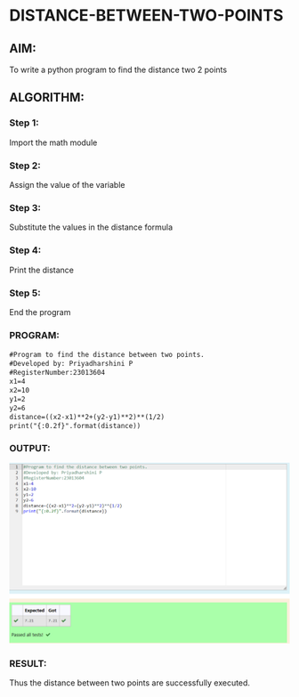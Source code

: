 # DISTANCE-BETWEEN-TWO-POINTS

## AIM:
To write a python program to find the distance two 2 points
## ALGORITHM:
### Step 1: 
Import the math module
### Step 2:
Assign the value of the variable
### Step 3: 
Substitute the values in the distance formula  
### Step 4:
Print the distance
### Step 5:
End the program
### PROGRAM:
```
#Program to find the distance between two points.
#Developed by: Priyadharshini P
#RegisterNumber:23013604
x1=4
x2=10
y1=2
y2=6
distance=((x2-x1)**2+(y2-y1)**2)**(1/2)
print("{:0.2f}".format(distance))

```  


### OUTPUT:
![OUTPUT](image.png)


### RESULT:
Thus the distance between two points are successfully executed.